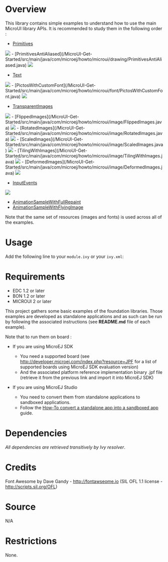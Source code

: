 <!--
	Markdown
	Copyright 2016 IS2T. All rights reserved.
	Use of this source code is governed by a BSD-style license that can be found at http://www.is2t.com/open-source-bsd-license/.
-->

# Overview
This library contains simple examples to understand how to use the main MicroUI library APIs. It is recommended to study them in the following order :


- [Primitives](/MicroUI-Get-Started/src/main/java/com/microej/howto/microui/drawing/Primitives.java)
<img src="./screenshots/Primitives.png"/>
- [PrimitivesAntiAliased](/MicroUI-Get-Started/src/main/java/com/microej/howto/microui/drawing/PrimitivesAntiAliased.java)
<img src="./screenshots/PrimitivesAntiAliased.png"/>

- [Text](/MicroUI-Get-Started/src/main/java/com/microej/howto/microui/font/Text.java)
<img src="./screenshots/Text.png"/>
- [PictosWithCustomFont](/MicroUI-Get-Started/src/main/java/com/microej/howto/microui/font/PictosWithCustomFont.java)
<img src="./screenshots/PictosWithCustomFont.png"/>

- [TransparentImages](/MicroUI-Get-Started/src/main/java/com/microej/howto/microui/image/TransparentImages.java)
<img src="./screenshots/TransparentImages.png"/>
- [FlippedImages](/MicroUI-Get-Started/src/main/java/com/microej/howto/microui/image/FlippedImages.java)
<img src="./screenshots/FlippedImages.png"/>
- [RotatedImages](/MicroUI-Get-Started/src/main/java/com/microej/howto/microui/image/RotatedImages.java)
<img src="./screenshots/RotatedImages.png"/>
- [ScaledImages](/MicroUI-Get-Started/src/main/java/com/microej/howto/microui/image/ScaledImages.java)
<img src="./screenshots/ScaledImages.png"/>
- [TilingWithImages](/MicroUI-Get-Started/src/main/java/com/microej/howto/microui/image/TilingWithImages.java)
<img src="./screenshots/TilingWithImages.png"/>
- [DeformedImages](/MicroUI-Get-Started/src/main/java/com/microej/howto/microui/image/DeformedImages.java)
<img src="./screenshots/DeformedImages.png"/>

- [InputEvents](/MicroUI-Get-Started/src/main/java/com/microej/howto/microui/events/InputEvents.java)
<img src="./screenshots/InputEvents.png"/>

- [AnimationSampleWithFullRepaint](/MicroUI-Get-Started/src/main/java/com/microej/howto/microui/animation/AnimationSampleWithFullRepaint.java)
- [AnimationSampleWithFlyingImage](/MicroUI-Get-Started/src/main/java/com/microej/howto/microui/animation/AnimationSampleWithFlyingImage.java)


Note that the same set of resources (images and fonts) is used across all of the examples.

# Usage
Add the following line to your `module.ivy` or your `ivy.xml`:
> <dependency org="ej.api" name="microui" rev="[2.0.0-RC0,3.0.0-RC0[" conf="provided->*" />
	
# Requirements
  - EDC 1.2 or later
  - BON 1.2 or later
  - MICROUI 2 or later

This project gathers some basic examples of the foundation libraries. Those examples are developed as standalone applications and as such can be run by following the associated instructions (see **README.md** file of each example).

Note that to run them on board :

* If you are using MicroEJ SDK
	* You need a supported board (see http://developer.microej.com/index.php?resource=JPF for a list of supported boards using MicroEJ SDK evaluation version)
	* And the associated platform reference implementation binary .jpf file (retrieve it from the previous link and import it into MicroEJ SDK)

* If you are using MicroEJ Studio
	* You need to convert them from standalone applications to sandboxed applications.
	* Follow the [How-To convert a standalone app into a sandboxed app](https://github.com/MicroEJ/How-To/tree/master/StandaloneToSandboxed) guide.

# Dependencies
_All dependencies are retrieved transitively by Ivy resolver_.

# Credits
Font Awesome by Dave Gandy - http://fontawseome.io
(SIL OFL 1.1 license - http://scripts.sil.org/OFL)

# Source
N/A

# Restrictions
None.
